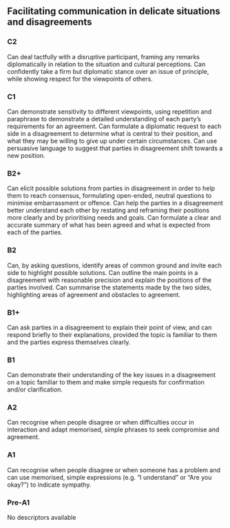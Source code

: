 ## Facilitating communication in delicate situations and disagreements
### C2
Can deal tactfully with a disruptive participant, framing any remarks diplomatically in relation to the situation and cultural perceptions.
Can confidently take a firm but diplomatic stance over an issue of principle, while showing respect for the viewpoints of others.
### C1
Can demonstrate sensitivity to different viewpoints, using repetition and paraphrase to demonstrate a detailed understanding of each party’s requirements for an agreement.
Can formulate a diplomatic request to each side in a disagreement to determine what is central to their position, and what they may be willing to give up under certain circumstances.
Can use persuasive language to suggest that parties in disagreement shift towards a new position.
### B2+
Can elicit possible solutions from parties in disagreement in order to help them to reach consensus, formulating open-ended, neutral questions to minimise embarrassment or offence.
Can help the parties in a disagreement better understand each other by restating and reframing their positions more clearly and by prioritising needs and goals.
Can formulate a clear and accurate summary of what has been agreed and what is expected from each of the parties.
### B2
Can, by asking questions, identify areas of common ground and invite each side to highlight possible solutions.
Can outline the main points in a disagreement with reasonable precision and explain the positions of the parties involved.
Can summarise the statements made by the two sides, highlighting areas of agreement and obstacles to agreement.
### B1+
Can ask parties in a disagreement to explain their point of view, and can respond briefly to their explanations, provided the topic is familiar to them and the parties express themselves clearly.
### B1
Can demonstrate their understanding of the key issues in a disagreement on a topic familiar to them and make simple requests for confirmation and/or clarification.
### A2
Can recognise when people disagree or when difficulties occur in interaction and adapt memorised, simple phrases to seek compromise and agreement.
### A1
Can recognise when people disagree or when someone has a problem and can use memorised, simple expressions (e.g. “I understand” or “Are you okay?”) to indicate sympathy.
### Pre-A1
No descriptors available
